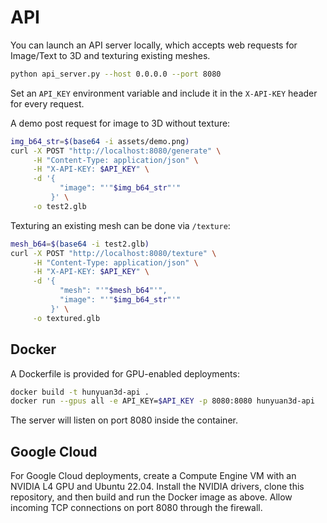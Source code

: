 # API

You can launch an API server locally, which accepts web requests for Image/Text to 3D and texturing existing meshes.

```bash
python api_server.py --host 0.0.0.0 --port 8080
```

Set an `API_KEY` environment variable and include it in the `X-API-KEY` header for every request.

A demo post request for image to 3D without texture:

```bash
img_b64_str=$(base64 -i assets/demo.png)
curl -X POST "http://localhost:8080/generate" \
     -H "Content-Type: application/json" \
     -H "X-API-KEY: $API_KEY" \
     -d '{
           "image": "'"$img_b64_str"'"
         }' \
     -o test2.glb
```

Texturing an existing mesh can be done via `/texture`:

```bash
mesh_b64=$(base64 -i test2.glb)
curl -X POST "http://localhost:8080/texture" \
     -H "Content-Type: application/json" \
     -H "X-API-KEY: $API_KEY" \
     -d '{
           "mesh": "'"$mesh_b64"'",
           "image": "'"$img_b64_str"'"
         }' \
     -o textured.glb
```

## Docker

A Dockerfile is provided for GPU-enabled deployments:

```bash
docker build -t hunyuan3d-api .
docker run --gpus all -e API_KEY=$API_KEY -p 8080:8080 hunyuan3d-api
```

The server will listen on port 8080 inside the container.

## Google Cloud

For Google Cloud deployments, create a Compute Engine VM with an NVIDIA L4 GPU and Ubuntu 22.04.
Install the NVIDIA drivers, clone this repository, and then build and run the Docker image as above.
Allow incoming TCP connections on port 8080 through the firewall.
